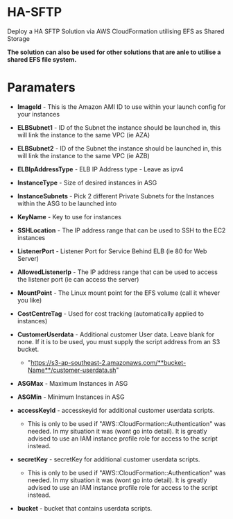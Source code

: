 # HA-SFTP
Deploy a HA SFTP Solution via AWS CloudFormation utilising EFS as Shared Storage

**The solution can also be used for other solutions that are anle to utilise a shared EFS file system.**

# Paramaters
* **ImageId** - This is the Amazon AMI ID to use within your launch config for your instances

* **ELBSubnet1** - ID of the Subnet the instance should be launched in, this will link the instance to the same VPC (ie AZA)
 
* **ELBSubnet2** - ID of the Subnet the instance should be launched in, this will link the instance to the same VPC (ie AZB)

* **ELBIpAddressType** - ELB IP Address type - Leave as ipv4

* **InstanceType** - Size of desired instances in ASG
       
* **InstanceSubnets** - Pick 2 different Private Subnets for the Instances within the ASG to be launched into

* **KeyName** - Key to use for instances

* **SSHLocation** - The IP address range that can be used to SSH to the EC2 instances

* **ListenerPort** - Listener Port for Service Behind ELB (ie 80 for Web Server)

* **AllowedListenerIp** - The IP address range that can be used to access the listener port (ie can access the server)

* **MountPoint** - The Linux mount point for the EFS volume (call it whever you like)

* **CostCentreTag** - Used for cost tracking (automatically applied to instances)

* **CustomerUserdata** - Additional customer User data. Leave blank for none. If it is to be used, you must supply the script address from an S3 bucket.
  * "https://s3-ap-southeast-2.amazonaws.com/**bucket-Name**/customer-userdata.sh"
      
* **ASGMax** - Maximum Instances in ASG

* **ASGMin** - Minimum Instances in ASG

* **accessKeyId** - accesskeyid for additional customer userdata scripts. 
  * This is only to be used if "AWS::CloudFormation::Authentication" was needed. In my situation it was (wont go into detail). It is greatly advised to use an IAM instance profile role for access to the script instead.
 
* **secretKey** - secretKey for additional customer userdata scripts. 
  * This is only to be used if "AWS::CloudFormation::Authentication" was needed. In my situation it was (wont go into detail). It is greatly advised to use an IAM instance profile role for access to the script instead.

* **bucket** - bucket that contains userdata scripts.